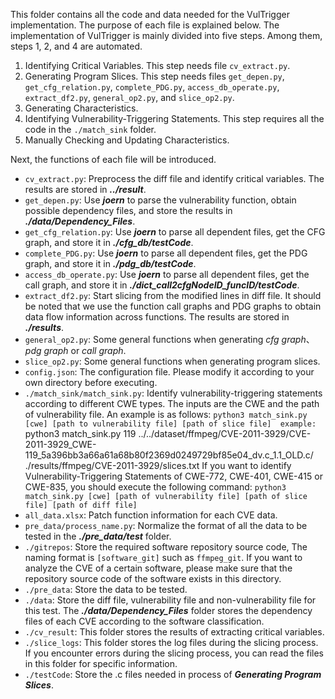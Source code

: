 This folder contains all the code and data needed for the VulTrigger implementation. The purpose of each file is explained below.
The implementation of VulTrigger is mainly divided into five steps. Among them, steps 1, 2, and 4 are automated.
1. Identifying Critical Variables. This step needs file `cv_extract.py`.
2. Generating Program Slices. This step needs files `get_depen.py`, `get_cfg_relation.py`, `complete_PDG.py`, `access_db_operate.py`, `extract_df2.py`, `general_op2.py`, and `slice_op2.py`.
4. Generating Characteristics.
5. Identifying Vulnerability-Triggering Statements. This step requires all the code in the `./match_sink` folder.
6. Manually Checking and Updating Characteristics.

Next, the functions of each file will be introduced.
-  `cv_extract.py`: Preprocess the diff file and identify critical variables. The results are stored in ***../result***.
-  `get_depen.py`: Use ***joern*** to parse the vulnerability function, obtain possible dependency files, and store the results in ***./data/Dependency_Files***.
-  `get_cfg_relation.py`: Use ***joern*** to parse all dependent files, get the CFG graph, and store it in ***./cfg_db/testCode***.
-  `complete_PDG.py`: Use ***joern*** to parse all dependent files, get the PDG graph, and store it in ***./pdg_db/testCode***.
- `access_db_operate.py`: Use ***joern*** to parse all dependent files, get the call graph, and store it in ***./dict_call2cfgNodeID_funcID/testCode***.
- `extract_df2.py`: Start slicing from the modified lines in diff file. It should be noted that we use the function call graphs and PDG graphs to obtain data flow information across functions. The results are stored in ***./results***.
- `general_op2.py`: Some general functions when generating *cfg graph*、*pdg graph* or *call graph*.
- `slice_op2.py`: Some general functions when generating program slices.
- `config.json`: The configuration file. Please modify it according to your own directory before executing.
- `./match_sink/match_sink.py`: Identify vulnerability-triggering statements according to different CWE types. The inputs are the CWE and the path of vulnerability file. An example is as follows:
	`python3 match_sink.py [cwe] [path to vulnerability file] [path of slice file] 
	example:
	`python3 match_sink.py 119 ../../dataset/ffmpeg/CVE-2011-3929/CVE-2011-3929_CWE-119_5a396bb3a66a61a68b80f2369d0249729bf85e04_dv.c_1.1_OLD.c/ ./results/ffmpeg/CVE-2011-3929/slices.txt
	If you want to identify Vulnerability-Triggering Statements of CWE-772, CWE-401, CWE-415 or CWE-835, you should execute the following command:
	`python3 match_sink.py [cwe] [path of vulnerability file] [path of slice file] [path of diff file]`
- `all_data.xlsx`: Patch function information for each CVE data.
- `pre_data/process_name.py`: Normalize the format of all the data to be tested in the ***./pre_data/test*** folder.
- `./gitrepos`: Store the required software repository source code, The naming format is `[software_git]` such as `ffmpeg_git`. If you want to analyze the CVE of a certain software, please make sure that the repository source code of the software exists in this directory.
- `./pre_data`: Store the data to be tested.
- `./data`: Store the diff file, vulnerability file and non-vulnerability file for this test. The ***./data/Dependency_Files*** folder stores the dependency files of each CVE according to the software classification.
- `./cv_result`: This folder stores the results of extracting critical variables.
- `./slice_logs`: This folder stores the log files during the slicing process. If you encounter errors during the slicing process, you can read the files in this folder for specific information.
- `./testCode`: Store the .c files needed in process of ***Generating Program Slices***.

